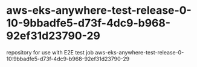 # aws-eks-anywhere-test-release-0-10-9bbadfe5-d73f-4dc9-b968-92ef31d23790-29
repository for use with E2E test job aws-eks-anywhere-test-release-0-10:9bbadfe5-d73f-4dc9-b968-92ef31d23790-29
